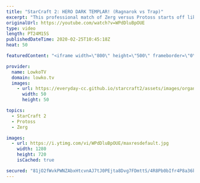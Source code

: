 ```yaml
---
title: "StarCraft 2: HERO DARK TEMPLAR! (Ragnarok vs Trap)"
excerpt: "This professional match of Zerg versus Protoss starts off like most ZvP matchups currently do, with a Stargate and Oracles. Protoss transitions towards the mid game with Archon Immortal Zealot and Psionic Storm, where as Zerg decides to focus on Roach Ravager Ling Bane. The match becomes far more interesting"
originalUrl: https://youtube.com/watch?v=WPdDluBpOUE
type: video
length: PT24M15S
publishedDateTime: 2020-02-25T10:45:18Z
heat: 50

featuredContent: "<iframe width=\"800\" height=\"500\" frameborder=\"0\" src=\"https://www.youtube.com/embed/WPdDluBpOUE\" allow=\"accelerometer; autoplay; encrypted-media; gyroscope; picture-in-picture\" allowfullscreen></iframe>"

provider:
  name: LowkoTV
  domain: lowko.tv
  images:
    - url: https://everyday-cc.github.io/starcraft2/assets/images/organizations/lowko.tv-50x50.jpg
      width: 50
      height: 50

topics:
  - StarCraft 2
  - Protoss
  - Zerg

images:
  - url: https://i.ytimg.com/vi/WPdDluBpOUE/maxresdefault.jpg
    width: 1280
    height: 720
    isCached: true

secured: "81jO2fWvkPWNZAbxHtcvnAJ7tJ0PEjta8Dvg7FDmttS/4R8Pb0bIfr4P8a36k0DPO6oEuflhIOPc6dmt55Z1KkkNCzG/Ce7KYZNK6xBlYsThBfQm8+Dkyccj2SDgkMX2bTkBrtKPzjarb7huU6j2Su9/pzDp0qPlj8/QBfBdrRdsKo/peHpHpjEKWD8soMZ+PxPiHVBfRZz5tA0y2zMQKP9P5V9QZaYgx62UKLJdxwsoMJnxmn1foavSTUfbzFKfqbFd2E9If4NK7PrzIvN6Lchs7NvX1HW+QLS9psmGae/MC0+0su0tVJrgMuCifbX495WwKqCut97RzmwIn3xY7h5TCIApayEcrJEdNpBVuzPdZOwc98/G9Kx+wLFGv+VJWoLhLq5pUVV2Qx8hEiBF/mCebhpZ6H0yG5jfoYWEt2E=;4ip6tbit8v708PkXAL9cMw=="
---
```


